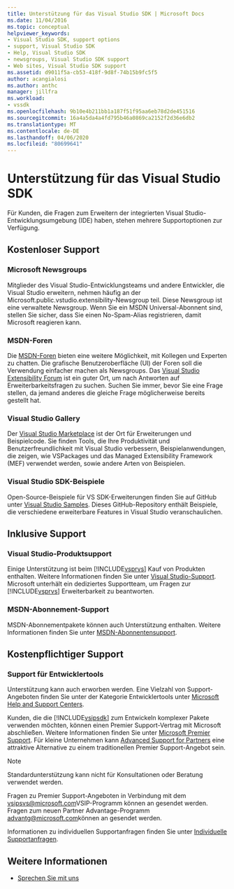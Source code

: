 ```yaml
---
title: Unterstützung für das Visual Studio SDK | Microsoft Docs
ms.date: 11/04/2016
ms.topic: conceptual
helpviewer_keywords:
- Visual Studio SDK, support options
- support, Visual Studio SDK
- Help, Visual Studio SDK
- newsgroups, Visual Studio SDK support
- Web sites, Visual Studio SDK support
ms.assetid: d9011f5a-cb53-418f-9d8f-74b15b9fc5f5
author: acangialosi
ms.author: anthc
manager: jillfra
ms.workload:
- vssdk
ms.openlocfilehash: 9b10e4b211bb1a187f51f95aa6eb78d2de451516
ms.sourcegitcommit: 16a4a5da4a4fd795b46a0869ca2152f2d36e6db2
ms.translationtype: MT
ms.contentlocale: de-DE
ms.lasthandoff: 04/06/2020
ms.locfileid: "80699641"
---
```

# <a name="support-for-the-visual-studio-sdk"></a>Unterstützung für das Visual Studio SDK
Für Kunden, die Fragen zum Erweitern der integrierten Visual Studio-Entwicklungsumgebung (IDE) haben, stehen mehrere Supportoptionen zur Verfügung.

## <a name="free-support"></a>Kostenloser Support

### <a name="microsoft-newsgroups"></a>Microsoft Newsgroups
 Mitglieder des Visual Studio-Entwicklungsteams und andere Entwickler, die Visual Studio erweitern, nehmen häufig an der Microsoft.public.vstudio.extensibility-Newsgroup teil. Diese Newsgroup ist eine verwaltete Newsgroup. Wenn Sie ein MSDN Universal-Abonnent sind, stellen Sie sicher, dass Sie einen No-Spam-Alias registrieren, damit Microsoft reagieren kann.

### <a name="msdn-forums"></a>MSDN-Foren
 Die [MSDN-Foren](https://social.msdn.microsoft.com/Forums/en-US/home) bieten eine weitere Möglichkeit, mit Kollegen und Experten zu chatten. Die grafische Benutzeroberfläche (UI) der Foren soll die Verwendung einfacher machen als Newsgroups. Das [Visual Studio Extensibility Forum](/azure/devops/integrate/index?view=azure-devops&viewFallbackFrom=vsts) ist ein guter Ort, um nach Antworten auf Erweiterbarkeitsfragen zu suchen. Suchen Sie immer, bevor Sie eine Frage stellen, da jemand anderes die gleiche Frage möglicherweise bereits gestellt hat.

### <a name="visual-studio-gallery"></a>Visual Studio Gallery
 Der [Visual Studio Marketplace](https://marketplace.visualstudio.com/) ist der Ort für Erweiterungen und Beispielcode. Sie finden Tools, die Ihre Produktivität und Benutzerfreundlichkeit mit Visual Studio verbessern, Beispielanwendungen, die zeigen, wie VSPackages und das Managed Extensibility Framework (MEF) verwendet werden, sowie andere Arten von Beispielen.

### <a name="visual-studio-sdk-samples"></a>Visual Studio SDK-Beispiele

Open-Source-Beispiele für VS SDK-Erweiterungen finden Sie auf GitHub unter [Visual Studio Samples](https://github.com/Microsoft/VSSDK-Extensibility-Samples). Dieses GitHub-Repository enthält Beispiele, die verschiedene erweiterbare Features in Visual Studio veranschaulichen.

## <a name="included-support"></a>Inklusive Support

### <a name="visual-studio-product-support"></a>Visual Studio-Produktsupport
 Einige Unterstützung ist beim [!INCLUDE[vsprvs](../code-quality/includes/vsprvs_md.md)] Kauf von Produkten enthalten. Weitere Informationen finden Sie unter [Visual Studio-Support](https://msdn.microsoft.com/vstudio/cc136615.aspx). Microsoft unterhält ein dediziertes Supportteam, um Fragen zur [!INCLUDE[vsprvs](../code-quality/includes/vsprvs_md.md)] Erweiterbarkeit zu beantworten.

### <a name="msdn-subscription-support"></a>MSDN-Abonnement-Support
 MSDN-Abonnementpakete können auch Unterstützung enthalten. Weitere Informationen finden Sie unter [MSDN-Abonnentensupport](https://msdn.microsoft.com/subscriptions/aa718661.aspx).

## <a name="paid-support"></a>Kostenpflichtiger Support

### <a name="developer-tools-support"></a>Support für Entwicklertools

Unterstützung kann auch erworben werden. Eine Vielzahl von Support-Angeboten finden Sie unter der Kategorie Entwicklertools unter [Microsoft Help and Support Centers](https://support.microsoft.com/supportforbusiness/productselection?fltadd=sps-business-1&sapId=4fd4947b-15ea-ce01-080f-97f2ca3c76e8).

Kunden, die die [!INCLUDE[vsipsdk](../extensibility/includes/vsipsdk_md.md)] zum Entwickeln komplexer Pakete verwenden möchten, können einen Premier Support-Vertrag mit Microsoft abschließen. Weitere Informationen finden Sie unter [Microsoft Premier Support](https://support.microsoft.com/premier). Für kleine Unternehmen kann [Advanced Support for Partners](https://partner.microsoft.com/support/advanced-cloud-support) eine attraktive Alternative zu einem traditionellen Premier Support-Angebot sein.

> [!NOTE]
> Standardunterstützung kann nicht für Konsultationen oder Beratung verwendet werden.

Fragen zu Premier Support-Angeboten in Verbindung mit dem [vsipsvs@microsoft.com](mailto:vsipsvs@microsoft.com)VSIP-Programm können an gesendet werden. Fragen zum neuen Partner Advantage-Programm [advantg@microsoft.com](mailto:advantg@microsoft.com)können an gesendet werden.

Informationen zu individuellen Supportanfragen finden Sie unter [Individuelle Supportanfragen](https://support.microsoft.com/supportforbusiness/productselection).

## <a name="see-also"></a>Weitere Informationen

- [Sprechen Sie mit uns](../ide/feedback-options.md)
